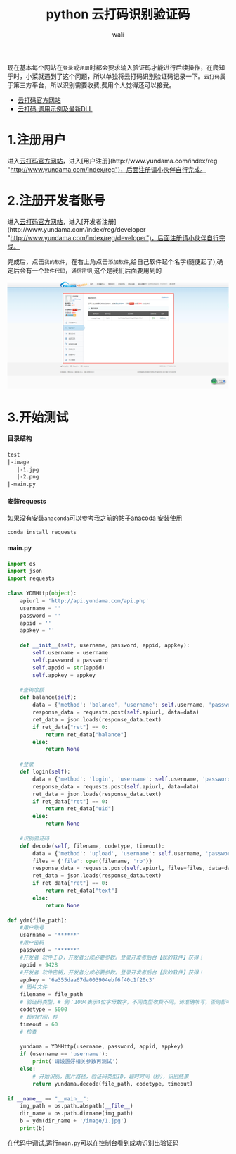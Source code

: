 ﻿---
layout: post
title: python 云打码识别验证码 #标题
tagline: python 调用云打码平台识别验证码
category: python      #分类
author: wali    #作者
tag: python     #标签
ghurl:        #github url
ghurl_zip:   #github zip下载
comments: true

post_nav: ["1.注册用户","2.注册开发者账号","3.开始测试"] 
group_tag: python 杂记 
---

现在基本每个网站在`登录`或`注册`时都会要求输入验证码才能进行后续操作，在爬知乎时，小菜就遇到了这个问题，所以单独将云打码识别验证码记录一下。`云打码`属于第三方平台，所以识别需要收费,费用个人觉得还可以接受。

- [云打码官方网站](http://www.yundama.com/ "http://www.yundama.com/")
- [云打码 调用示例及最新DLL](http://www.yundama.com/apidoc/YDM_SDK.html#DEMO "http://www.yundama.com/apidoc/YDM_SDK.html#DEMO")

# 1.注册用户

进入[云打码官方网站](http://www.yundama.com/ "http://www.yundama.com/")，进入[用户注册](http://www.yundama.com/index/reg "http://www.yundama.com/index/reg")，后面注册请小伙伴自行完成。

# 2.注册开发者账号

进入[云打码官方网站](http://www.yundama.com/ "http://www.yundama.com/")，进入[开发者注册](http://www.yundama.com/index/reg/developer "http://www.yundama.com/index/reg/developer")，后面注册请小伙伴自行完成。

完成后，点击`我的软件`，在右上角点击`添加软件`,给自己软件起个名字(随便起了),确定后会有一个`软件代码`，`通信密钥`,这个是我们后面要用到的

![ssl](https://raw.githubusercontent.com/walidream/waliblog/gh-pages/static/image/python/python_59.png)

# 3.开始测试

#### 目录结构

```txt
test
|-image
   |-1.jpg
   |-2.png
|-main.py
```

#### 安装requests

如果没有安装`anaconda`可以参考我之前的帖子[anacoda 安装使用](/python/2019/05/13/anaconda.html "/python/2019/05/13/anaconda.html")

```
conda install requests
```

#### main.py

```python
import os
import json
import requests

class YDMHttp(object):
    apiurl = 'http://api.yundama.com/api.php'
    username = ''
    password = ''
    appid = ''
    appkey = ''

    def __init__(self, username, password, appid, appkey):
        self.username = username
        self.password = password
        self.appid = str(appid)
        self.appkey = appkey

    #查询余额
    def balance(self):
        data = {'method': 'balance', 'username': self.username, 'password': self.password, 'appid': self.appid, 'appkey': self.appkey}
        response_data = requests.post(self.apiurl, data=data)
        ret_data = json.loads(response_data.text)
        if ret_data["ret"] == 0:
            return ret_data["balance"]
        else:
            return None

    #登录
    def login(self):
        data = {'method': 'login', 'username': self.username, 'password': self.password, 'appid': self.appid, 'appkey': self.appkey}
        response_data = requests.post(self.apiurl, data=data)
        ret_data = json.loads(response_data.text)
        if ret_data["ret"] == 0:
            return ret_data["uid"]
        else:
            return None

    #识别验证码
    def decode(self, filename, codetype, timeout):
        data = {'method': 'upload', 'username': self.username, 'password': self.password, 'appid': self.appid, 'appkey': self.appkey, 'codetype': str(codetype), 'timeout': str(timeout)}
        files = {'file': open(filename, 'rb')}
        response_data = requests.post(self.apiurl, files=files, data=data)
        ret_data = json.loads(response_data.text)
        if ret_data["ret"] == 0:
            return ret_data["text"]
        else:
            return None

def ydm(file_path):
    #用户账号
    username = '******'
    #用户密码
    password = '******'
    #开发者 软件ＩＤ，开发者分成必要参数。登录开发者后台【我的软件】获得！
    appid = 9428
    #开发者 软件密钥，开发者分成必要参数。登录开发者后台【我的软件】获得！
    appkey = '6a355daa67da003904ebf6f40c1f20c3'
    # 图片文件
    filename = file_path
    # 验证码类型，# 例：1004表示4位字母数字，不同类型收费不同。请准确填写，否则影响识别率。在此查询所有类型 http://www.yundama.com/price.html
    codetype = 5000
    # 超时时间，秒
    timeout = 60
    # 检查

    yundama = YDMHttp(username, password, appid, appkey)
    if (username == 'username'):
        print('请设置好相关参数再测试')
    else:
        # 开始识别，图片路径，验证码类型ID，超时时间（秒），识别结果
        return yundama.decode(file_path, codetype, timeout)

if __name__ == "__main__":
    img_path = os.path.abspath(__file__)
    dir_name = os.path.dirname(img_path)
    b = ydm(dir_name + '/image/1.jpg')
    print(b)

```

在代码中调试,运行`main.py`可以在控制台看到成功识别出验证码









































